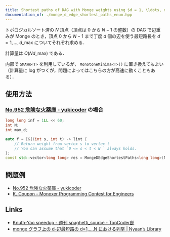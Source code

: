 ```yaml
---
title: Shortest paths of DAG with Monge weights using $d = 1, \ldots, d_{\mathrm{max}}$ edges （Monge 重み DAG の使用辺数毎の最短路長列挙）
documentation_of: ./monge_d_edge_shortest_paths_enum.hpp
---
```


トポロジカルソート済の $N$ 頂点（頂点は $0$ から $N - 1$ の整数）の DAG で辺重みが Monge のとき，頂点 $0$ から $N - 1$ まで丁度 $d$ 個の辺を使う最短路長を $d = 1, \ldots, d\_{\mathrm{max}}$ についてそれぞれ求める．

計算量は $O(N d\_{\mathrm{max}})$ である．

内部で `SMAWK<T>` を利用しているが， `MonotoneMinima<T>()` に置き換えてもよい（計算量に log がつくが，問題によってはこちらの方が高速に動くこともある）．

## 使用方法

### [No.952 危険な火薬庫 - yukicoder](https://yukicoder.me/problems/no/952) の場合

```cpp
long long inf = 1LL << 60;
int N;
int max_d;

auto f = [&](int s, int t) -> lint {
    // Return weight from vertex s to vertex t
    // You can assume that `0 <= s < t < N ` always holds.
};
const std::vector<long long> res = MongeDEdgeShortestPaths<long long>(N, max_d, f, inf);
```

## 問題例

- [No.952 危険な火薬庫 - yukicoder](https://yukicoder.me/problems/no/952)
- [K. Coupon - Monoxer Programming Contest for Engineers](https://mofecoder.com/contests/monoxercon_202508/tasks/monoxercon_202508_k)

## Links

- [Knuth-Yao speedup - 週刊 spaghetti_source - TopCoder部](https://topcoder-g-hatena-ne-jp.jag-icpc.org/spaghetti_source/20120915/1347668163.html)
- [monge グラフ上の d-辺最短路の d=1,…,N における列挙 | Nyaan’s Library](https://nyaannyaan.github.io/library/dp/monge-d-edge-shortest-path-enumerate.hpp.html)
